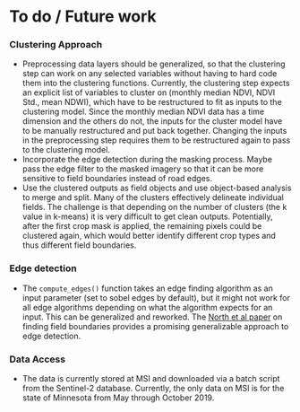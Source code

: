 # To do / Future work


### Clustering Approach
 - Preprocessing data layers should be generalized, so that the clustering step can work on any selected variables without having to hard code them into the clustering functions. Currently, the clustering step expects an explicit list of variables to cluster on (monthly median NDVI, NDVI Std., mean NDWI), which have to be restructured to fit as inputs to the clustering model. Since the monthly median NDVI data has a time dimension and the others do not, the inputs for the cluster model have to be manually restructured and put back together. Changing the inputs in the preprocessing step requires them to be restructured again to pass to the clustering model.
 - Incorporate the edge detection during the masking process. Maybe pass the edge filter to the masked imagery so that it can be more sensitive to field boundaries instead of road edges.
 - Use the clustered outputs as field objects and use object-based analysis to merge and split. Many of the clusters effectively delineate individual fields. The challenge is that depending on the number of clusters (the k value in k-means) it is very difficult to get clean outputs. Potentially, after the first crop mask is applied, the remaining pixels could be clustered again, which would better identify different crop types and thus different field boundaries.

### Edge detection
 - The `compute_edges()` function takes an edge finding algorithm as an input parameter (set to sobel edges by default), but it might not work for all edge algorithms depending on what the algorithm expects for an input. This can be generalized and reworked. The [North et al paper](https://ieeexplore.ieee.org/stamp/stamp.jsp?arnumber=8584043) on finding field boundaries provides a promising generalizable approach to edge detection.  


### Data Access
 - The data is currently stored at MSI and downloaded via a batch script from the Sentinel-2 database. Currently, the only data on MSI is for the state of Minnesota from May through October 2019. 
